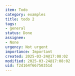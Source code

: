 ```yaml
---
item: Todo
category: examples
title: todo 2
tags:
- general
status: Done
assignee:
- None
urgency: Not urgent
importance: Important
created: 2025-03-24@17:08:02
modified: 2025-03-24@17:08:02
uid: f2d164f66750351d
---
```


